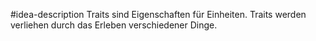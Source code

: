#idea-description
Traits sind Eigenschaften für Einheiten.
Traits werden verliehen durch das Erleben verschiedener Dinge.